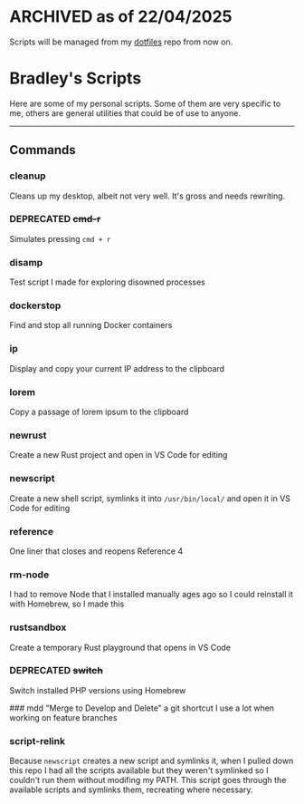 # ARCHIVED as of 22/04/2025
Scripts will be managed from my [dotfiles](https://github.com/brabli/dotfiles) repo from now on.

# Bradley's Scripts

Here are some of my personal scripts. Some of them are very specific to me, others are general utilities that could be of use to anyone.

***

## Commands

### cleanup
Cleans up my desktop, albeit not very well. It's gross and needs rewriting.

### DEPRECATED ~~cmd-r~~
Simulates pressing `cmd + r`

### disamp
Test script I made for exploring disowned processes

### dockerstop
Find and stop all running Docker containers

### ip
Display and copy your current IP address to the clipboard

### lorem
Copy a passage of lorem ipsum to the clipboard

### newrust
Create a new Rust project and open in VS Code for editing

### newscript
Create a new shell script, symlinks it into `/usr/bin/local/` and open it in VS Code for editing

### reference
One liner that closes and reopens Reference 4

### rm-node
I had to remove Node that I installed manually ages ago so I could reinstall it with Homebrew, so I made this

### rustsandbox
Create a temporary Rust playground that opens in VS Code

### DEPRECATED ~~switch~~
Switch installed PHP versions using Homebrew

### mdd
"Merge to Develop and Delete" a git shortcut I use a lot when working on feature branches

### script-relink
Because `newscript` creates a new script and symlinks it, when I pulled down this repo I had all the scripts available but they weren't symlinked so I couldn't run them without modifing my PATH. This script goes through the available scripts and symlinks them, recreating where necessary.
